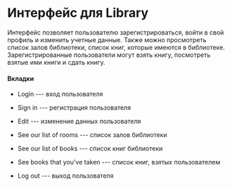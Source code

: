 # Интерфейс для Library

Интерфейс позволяет пользователю зарегистрироваться, войти в свой профиль и изменить учетные данные. Также можно просмотреть список залов библиотеки, список книг, которые имеются в библиотеке. Зарегистрированные пользователи могут взять книгу, посмотреть взятые ими книги и сдать книгу.

#### Вкладки

+ Login --- вход пользователя

+ Sign in --- регистрация пользователя

+ Edit --- изменение данных пользователя

+ See our list of rooms --- список залов библиотеки

+ See our list of books --- список книг библиотеки

+ See books that you've taken --- список книг, взятых пользователем

+ Log out --- выход пользователя



